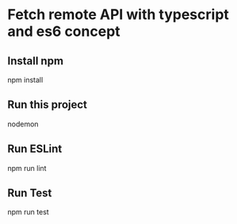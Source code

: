 # Fetch remote API with typescript and es6 concept

## Install npm 

npm install

## Run this project

nodemon

## Run ESLint

npm run lint

## Run Test

npm run test
